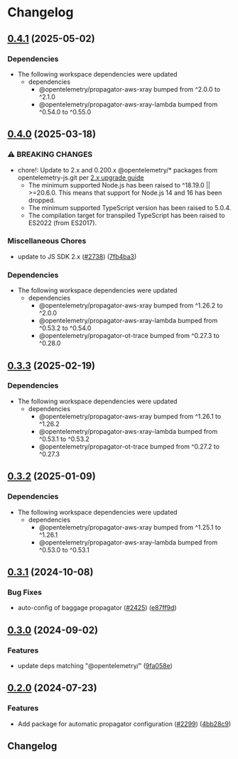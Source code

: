 # Changelog

## [0.4.1](https://github.com/open-telemetry/opentelemetry-js-contrib/compare/auto-configuration-propagators-v0.4.0...auto-configuration-propagators-v0.4.1) (2025-05-02)

### Dependencies

- The following workspace dependencies were updated
  - dependencies
    - @opentelemetry/propagator-aws-xray bumped from ^2.0.0 to ^2.1.0
    - @opentelemetry/propagator-aws-xray-lambda bumped from ^0.54.0 to ^0.55.0

## [0.4.0](https://github.com/open-telemetry/opentelemetry-js-contrib/compare/auto-configuration-propagators-v0.3.3...auto-configuration-propagators-v0.4.0) (2025-03-18)

### ⚠ BREAKING CHANGES

- chore!: Update to 2.x and 0.200.x @opentelemetry/\* packages from opentelemetry-js.git per [2.x upgrade guide](https://github.com/open-telemetry/opentelemetry-js/blob/main/doc/upgrade-to-2.x.md)
  - The minimum supported Node.js has been raised to ^18.19.0 || >=20.6.0. This means that support for Node.js 14 and 16 has been dropped.
  - The minimum supported TypeScript version has been raised to 5.0.4.
  - The compilation target for transpiled TypeScript has been raised to ES2022 (from ES2017).

### Miscellaneous Chores

- update to JS SDK 2.x ([#2738](https://github.com/open-telemetry/opentelemetry-js-contrib/issues/2738)) ([7fb4ba3](https://github.com/open-telemetry/opentelemetry-js-contrib/commit/7fb4ba3bc36dc616bd86375cfd225722b850d0d5))

### Dependencies

- The following workspace dependencies were updated
  - dependencies
    - @opentelemetry/propagator-aws-xray bumped from ^1.26.2 to ^2.0.0
    - @opentelemetry/propagator-aws-xray-lambda bumped from ^0.53.2 to ^0.54.0
    - @opentelemetry/propagator-ot-trace bumped from ^0.27.3 to ^0.28.0

## [0.3.3](https://github.com/open-telemetry/opentelemetry-js-contrib/compare/auto-configuration-propagators-v0.3.2...auto-configuration-propagators-v0.3.3) (2025-02-19)

### Dependencies

- The following workspace dependencies were updated
  - dependencies
    - @opentelemetry/propagator-aws-xray bumped from ^1.26.1 to ^1.26.2
    - @opentelemetry/propagator-aws-xray-lambda bumped from ^0.53.1 to ^0.53.2
    - @opentelemetry/propagator-ot-trace bumped from ^0.27.2 to ^0.27.3

## [0.3.2](https://github.com/open-telemetry/opentelemetry-js-contrib/compare/auto-configuration-propagators-v0.3.1...auto-configuration-propagators-v0.3.2) (2025-01-09)

### Dependencies

- The following workspace dependencies were updated
  - dependencies
    - @opentelemetry/propagator-aws-xray bumped from ^1.25.1 to ^1.26.1
    - @opentelemetry/propagator-aws-xray-lambda bumped from ^0.53.0 to ^0.53.1

## [0.3.1](https://github.com/open-telemetry/opentelemetry-js-contrib/compare/auto-configuration-propagators-v0.3.0...auto-configuration-propagators-v0.3.1) (2024-10-08)

### Bug Fixes

- auto-config of baggage propagator ([#2425](https://github.com/open-telemetry/opentelemetry-js-contrib/issues/2425)) ([e87ff9d](https://github.com/open-telemetry/opentelemetry-js-contrib/commit/e87ff9def70dbb282a1acb65d103020a20a1a696))

## [0.3.0](https://github.com/open-telemetry/opentelemetry-js-contrib/compare/auto-configuration-propagators-v0.2.0...auto-configuration-propagators-v0.3.0) (2024-09-02)

### Features

- update deps matching "@opentelemetry/" ([9fa058e](https://github.com/open-telemetry/opentelemetry-js-contrib/commit/9fa058ebb919de4e2a4e1af95b3c792c6ea962ac))

## [0.2.0](https://github.com/open-telemetry/opentelemetry-js-contrib/compare/auto-configuration-propagators-v0.1.0...auto-configuration-propagators-v0.2.0) (2024-07-23)

### Features

- Add package for automatic propagator configuration ([#2299](https://github.com/open-telemetry/opentelemetry-js-contrib/issues/2299)) ([4bb28c9](https://github.com/open-telemetry/opentelemetry-js-contrib/commit/4bb28c99c29b52193bcd9d0f14202beac6c5dfa6))

## Changelog
